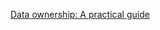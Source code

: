 [Data ownership: A practical guide](https://medium.com/@mikldd/data-ownership-a-practical-guide-ae306d49866f)